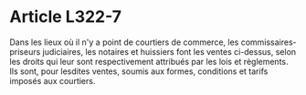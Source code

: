 # Article L322-7

Dans les lieux où il n'y a point de courtiers de commerce, les commissaires-priseurs judiciaires, les notaires et huissiers font les ventes ci-dessus, selon les droits qui leur sont respectivement attribués par les lois et règlements.   Ils sont, pour lesdites ventes, soumis aux formes, conditions et tarifs imposés aux courtiers.